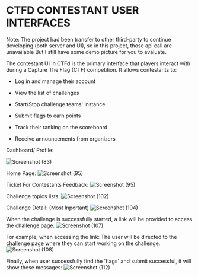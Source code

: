 # CTFD CONTESTANT USER INTERFACES


Note: The project had been transfer to other third-party to continue developing (both server and UI), so in this project, those api call are unavailable
But I still have some demo picture for you to evaluate.

The contestant UI in CTFd is the primary interface that players interact with during a Capture The Flag (CTF) competition. It allows contestants to:
  + Log in and manage their account

  + View the list of challenges
  
  + Start/Stop challenge teams' instance

  + Submit flags to earn points

  + Track their ranking on the scoreboard

  + Receive announcements from organizers

Dashboard/ Profile:

![Screenshot (83)](https://github.com/user-attachments/assets/d098ba1d-05c0-48f4-b642-b61adfccb473)

Home Page:
![Screenshot (95)](https://github.com/user-attachments/assets/47665dff-b080-45f9-b949-97f29db744e2)

Ticket For Contestants Feedback:
![Screenshot (95)](https://github.com/user-attachments/assets/907f2025-1f23-45c5-a477-2a63922618c4)

Challenge topics lists:
![Screenshot (102)](https://github.com/user-attachments/assets/517443ce-f2d7-4db4-983f-c4e5b608e191)

Challenge Detail: (Most Inportant)
![Screenshot (104)](https://github.com/user-attachments/assets/5bc9a03a-c2e9-4af4-9042-0f19a33b774b)

When the challenge is successfully started, a link will be provided to access the challenge page.
![Screenshot (107)](https://github.com/user-attachments/assets/9dd6c5bd-e9f8-425d-91fc-f33d6637ecf6)

For example, when accessing the link:
The user will be directed to the challenge page where they can start working on the challenge.
![Screenshot (108)](https://github.com/user-attachments/assets/be5c1a91-44b8-4a0b-98ed-a31bbed66edd)

Finally, when user successfully find the 'flags' and submit successful, it will show these messages:
![Screenshot (112)](https://github.com/user-attachments/assets/4849ed72-3b9f-41cb-b9e7-28cd2f3831c0)













